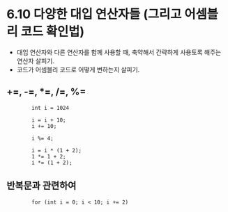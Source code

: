 # 6.10 다양한 대입 연산자들 (그리고 어셈블리 코드 확인법)

* 대입 연산자와 다른 연산자를 함께 사용할 때, 축약해서 간략하게 사용토록 해주는 연산자 살피기.
* 코드가 어셈블리 코드로 어떻게 변하는지 살피기.

## +=, -=, *=, /=, %=

            int i = 1024

            i = i + 10;
            i += 10;

            i %= 4;

            i = i * (1 + 2);
            1 *= 1 + 2;
            i *= (1 + 2);
## 반복문과 관련하여

            for (int i = 0; i < 10; i += 2)
